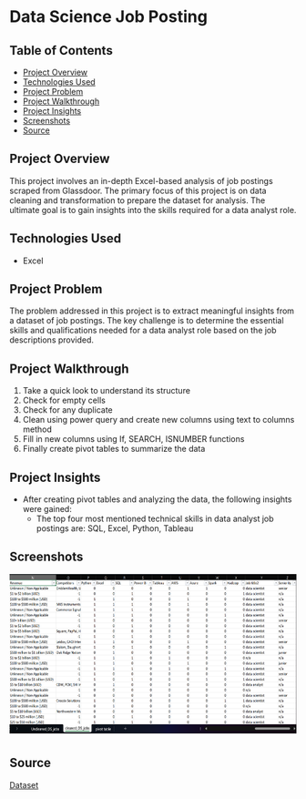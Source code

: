 # Data Science Job Posting

## Table of Contents
+ [Project Overview](#Project-overview)
+ [Technologies Used](#Technologies-Used)
+ [Project Problem](#Project-Problem)
+ [Project Walkthrough](#Project-Walkthrough)
+ [Project Insights](#Project-Insights)
+ [Screenshots](#Screenshots)
+ [Source](#Source)

## Project Overview
This project involves an in-depth Excel-based analysis of job postings scraped from Glassdoor. The primary focus of this project is on data cleaning and transformation to prepare the dataset for analysis. The ultimate goal is to gain insights into the skills required for a data analyst role.
 
## Technologies Used
+ Excel

## Project Problem
The problem addressed in this project is to extract meaningful insights from a dataset of job postings. The key challenge is to determine the essential skills and qualifications needed for a data analyst role based on the job descriptions provided.

## Project Walkthrough
1. Take a quick look to understand its structure
2. Check for empty cells
3. Check for any duplicate
4. Clean using power query and create new columns using text to columns method
5. Fill in new columns using If, SEARCH, ISNUMBER functions
6. Finally create pivot tables to summarize the data 

## Project  Insights
- After creating pivot tables and analyzing the data, the following insights were gained:
   - The top four most mentioned technical skills in data analyst job postings are: SQL, Excel, Python, Tableau

## Screenshots
<div style="display: flex; flex-direction: row;">
  <img  style="margin-bottom: 10px;" src="https://github.com/NilArj/Data-Jobs/blob/0e6ec554ba1135d4b926344b3d659ac00fe43963/Images/Captura%20de%20pantalla%202023-08-24%20215536.png" alt="visualization insights" width="600" height="280">

</div>

## Source
[Dataset](https://www.kaggle.com/datasets/rashikrahmanpritom/data-science-job-posting-on-glassdoor?select=Uncleaned_DS_jobs.csv)
